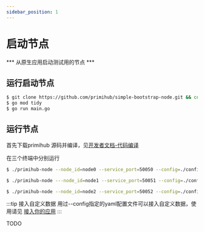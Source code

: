 ```yaml
---
sidebar_position: 1
---
```


# 启动节点

 *** 从原生应用启动测试用的节点 *** 
 
## 运行启动节点

```bash
$ git clone https://github.com/primihub/simple-bootstrap-node.git && cd simple-bootstrap-node
$ go mod tidy
$ go run main.go
```

## 运行节点

  首先下载primihub 源码并编译，见[开发者文档-代码编译](docs/../../developer-docs/build)

  在三个终端中分别运行
  
  ```bash
  $ ./primihub-node --node_id=node0 --service_port=50050 --config=./config/node0.yaml
  ```
  ```bash
  $ ./primihub-node ---node_id=node1 --service_port=50051 --config=./config/node1.yaml
  ```
  ```bash
  $ ./primihub-node --node_id=node2 --service_port=50052 --config=./config/node2.yaml
  ```

:::tip 接入自定义数据
  用过--config指定的yaml配置文件可以接入自定义数据，使用请见 [接入你的应用](docs/../connect-datasource)
:::

TODO